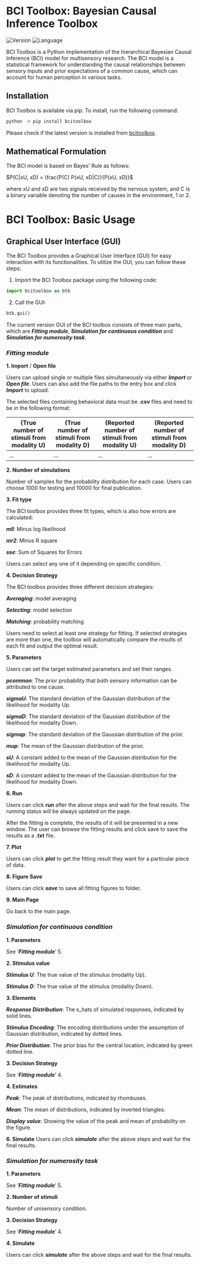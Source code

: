 # BCI Toolbox: Bayesian Causal Inference Toolbox

![Version](https://img.shields.io/badge/version-0.0.1.4-red)
![Language](https://img.shields.io/badge/language-Python-blue)

BCI Toolbox is a Python implementation of the hierarchical Bayesian Causal Inference (BCI) model for multisensory research. The BCI model is a statistical framework for understanding the causal relationships between sensory inputs and prior expectations of a common cause, which can account for human perception in various tasks.

## Installation

BCI Toolbox is available via pip. To install, run the following command:
```bash
python -m pip install bcitoolbox
```
Please check if the latest version is installed from [bcitoolbox](https://pypi.org/project/bcitoolbox).

## Mathematical Formulation

The BCI model is based on Bayes’ Rule as follows:

$P(C|xU, xD) = \frac{P(C) P(xU, xD|C)}{P(xU, xD)}$

where xU and xD are two signals received by the nervous system, and C is a binary variable denoting the number of causes in the environment, 1 or 2.


# BCI Toolbox: Basic Usage

## Graphical User Interface (GUI)

The BCI Toolbox provides a Graphical User Interface (GUI) for easy interaction with its functionalities. To utilize the GUI, you can follow these steps:

1. Import the BCI Toolbox package using the following code:

```python
import bcitoolbox as btb
```

2.  Call the GUI:
```python
btb.gui()
```

The current version GUI of the BCI toolbox consists of three main parts, which are ***Fitting module***, ***Simulation for continuous condition*** and ***Simulation for numerosity task***.

### ***Fitting module***
**1. Import** / **Open file**
   
Users can upload single or multiple files simultaneously via either ***Import*** or ***Open file***. Users can also add the file paths to the entry box and click ***Import*** to upload.

The selected files containing behavioral data must be **.csv** files and need to be in the following format:

| (True number of stimuli from modality U) | (True number of stimuli from modality D) | (Reported number of stimuli from modality U) | (Reported number of stimuli from modality D) |
|------------------------------|-----------------------------------------|--------------------------------------------|--------------------------------------------|
| ...                          | ...                                     | ...                                        | ...                                        |

**2. Number of simulations**
   
Number of samples for the probability distribution for each case. Users can choose 1000 for testing and 10000 for final publication.

**3. Fit type**
   
The BCI toolbox provides three fit types, which is also how errors are calculated:

***mll***: Minus log likelihood

***mr2***: Minus R square

***sse***: Sum of Squares for Errors

Users can select any one of it depending on specific condition.

**4. Decision Strategy**
   
The BCI toolbox provides three different decision strategies:

***Averaging***: model averaging

***Selecting***: model selection

***Matching***: probability matching

Users need to select at least one strategy for fitting. If selected strategies are more than one, the toolbox will automatically compare the results of each fit and output the optimal result.

**5. Parameters**
   
Users can set the target estimated parameters and set their ranges.

***pcommon***: The prior probability that both sensory information can be attributed to one cause.

***sigmaU***: The standard deviation of the Gaussian distribution of the likelihood for modality Up.

***sigmaD***: The standard deviation of the Gaussian distribution of the likelihood for modality Down.

***sigmap***: The standard deviation of the Gaussian distribution of the prior.

***mup***: The mean of the Gaussian distribution of the prior.

***sU***: A constant added to the mean of the Gaussian distribution for the likelihood for modality Up.

***sD***: A constant added to the mean of the Gaussian distribution for the likelihood for modality Down.

**6. Run**

Users can click ***run*** after the above steps and wait for the final results. The running status will be always updated on the page.

After the fitting is complete, the results of it will be presented in a new window. The user can browse the fitting results and click save to save the results as a **.txt** file.

**7. Plot**

Users can click ***plot*** to get the fitting result they want for a particular piece of data.

**8. Figure Save**

Users can click ***save*** to save all fitting figures to folder. 

**9. Main Page**

Go back to the main page.


### ***Simulation for continuous condition***

**1. Parameters**

See ‘***Fitting module***’ 5.

**2. Stimulus value**

***Stimulus U***: The true value of the stimulus (modality Up).

***Stimulus D***: The true value of the stimulus (modality Down).

**3. Elements**

***Response Distribution***: The s_hats of simulated responses, indicated by solid lines.

***Stimulus Encoding***: The encoding distributions under the assumption of Gaussian distribution, indicated by dotted lines.

***Prior Distribution***: The prior bias for the central location, indicated by green dotted line.

**3. Decision Strategy**

See ‘***Fitting module***’ 4.

**4. Estimates**
   
***Peak***: The peak of distributions, indicated by rhombuses.

***Mean***: The mean of distributions, indicated by inverted triangles.

***Display value***: Showing the value of the peak and mean of probability on the figure.

**6. Simulate**
Users can click ***simulate*** after the above steps and wait for the final results. 


### ***Simulation for numerosity task***

**1. Parameters**

See ‘***Fitting module***’ 5.

**2. Number of stimuli**

Number of unisensory condition.

**3. Decision Strategy**

See ‘***Fitting module***’ 4.

**4. Simulate**

Users can click ***simulate*** after the above steps and wait for the final results. 

















